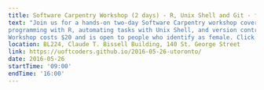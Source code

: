 ```yaml
---
title: Software Carpentry Workshop (2 days) - R, Unix Shell and Git - for people who identify as female
text: "Join us for a hands-on two-day Software Carpentry workshop covering core small research team skills: 
programming with R, automating tasks with Unix Shell, and version control with Git. 
Workshop costs $20 and is open to people who identify as female. Click to see the event page for more details and registration!"
location: BL224, Claude T. Bissell Building, 140 St. George Street
link: https://uoftcoders.github.io/2016-05-26-utoronto/
date: 2016-05-26
startTime: '09:00'
endTime: '16:00'
---
```

